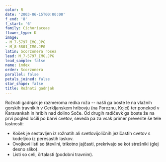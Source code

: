 ```yaml
---
color: R
date: '2003-06-15T00:00:00'
f_end: '8'
f_start: '6'
family: Cichoriaceae
flower_type: K
image:
- M_7-5797_IMG.JPG
- M_8-5801_IMG.JPG
latin: Scorzonera rosea
lead: M_7-5797_IMG.JPG
lead_sample: false
name: index
order: Scorzonera
parallel: false
petals_joined: false
star_shape: false
title: Rožnati gadnjak
---
```

Rožnati gadnjak je razmeroma redka roža -- našli ga boste le na vlažnih gorskih travnikih v Cerkljanskem hribovju (na Poreznu, Kojci) ter ponekod v Karavankah in hribih nad dolino Soče. Od drugih radičevk ga boste že na prvi pogled ločili po barvi cvetov, seveda pa za vsak primer preverite še tele lastnosti:

-   Košek je sestavljen iz rožnatih ali svetlovijoličnih jezičastih cvetov s kodeljico iz peresastih laskov.
-   Ovojkovi listi so številni, trikotno jajčasti, prekrivajo se kot strešniki (glej desno sliko).
-   Listi so celi, črtalasti (podobni travnim).
